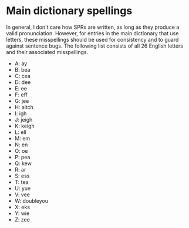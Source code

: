 # Main dictionary spellings
In general, I don't care how SPRs are written, as long as they produce a valid pronunciation. However, for entries in the main dictionary that use letters, these misspellings should be used for consistency and to guard against sentence bugs. The following list consists of all 26 English letters and their associated misspellings.
* A: ay
* B: bea
* C: cea
* D: dee
* E: ee
* F: eff
* G: jee
* H: aitch
* I: igh
* J: jeigh
* K: keigh
* L: ell
* M: em
* N: en
* O: oe
* P: pea
* Q: kew
* R: ar
* S: ess
* T: tea
* U: yue
* V: vee
* W: doubleyou
* X: eks
* Y: wie
* Z: zee
